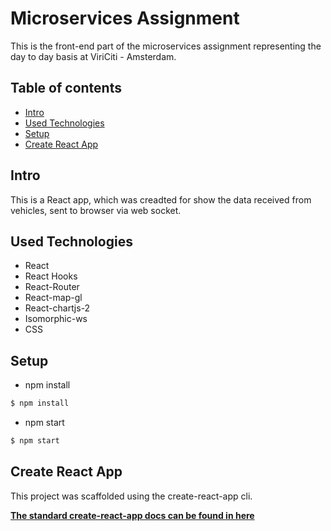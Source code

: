 # Microservices Assignment
This is the front-end part of the microservices assignment representing the day to day basis at ViriCiti - Amsterdam.

## Table of contents
- [Intro](#Intro)
- [Used Technologies](#Technologies-used)
- [Setup](#Setup)
- [Create React App](#Create-React-App)

## Intro
This is a React app, which was creadted for show the data received from vehicles, sent to browser via web socket.

## Used Technologies
- React
- React Hooks
- React-Router
- React-map-gl
- React-chartjs-2
- Isomorphic-ws
- CSS

## Setup
- npm install
```bash
$ npm install
```

- npm start
```bash
$ npm start
```

## Create React App
This project was scaffolded using the create-react-app cli. 

**[The standard create-react-app docs can be found in here](https://github.com/facebook/create-react-app)**
